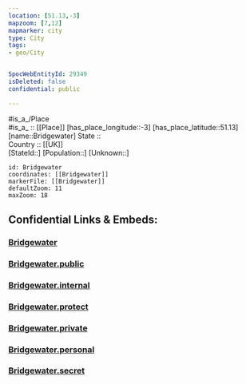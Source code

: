 ```yaml
---
location: [51.13,-3] 
mapzoom: [7,12] 
mapmarker: city 
type: City
tags:
- geo/City


SpocWebEntityId: 29349
isDeleted: false
confidential: public

---
```

#is_a_/Place  
#is_a_ :: [[Place]] 
[has_place_longitude::-3] 
[has_place_latitude::51.13] 
[name::Bridgewater] 
State ::  
Country :: [[UK]]  
[StateId::] 
[Population::] 
[Unknown::] 


```leaflet
id: Bridgewater
coordinates: [[Bridgewater]] 
markerFile: [[Bridgewater]] 
defaultZoom: 11 
maxZoom: 18
```


## Confidential Links & Embeds: 

### [Bridgewater](/_Standards/Earth/Continent/Europe/Europe~North/UK/England/Regions~England/South_West_England/Somerset/cities~Somerset/Sedgemoor/cities~Sedgemoor/Bridgewater.md) 

### [Bridgewater.public](/_public/Earth/Continent/Europe/Europe~North/UK/England/Regions~England/South_West_England/Somerset/cities~Somerset/Sedgemoor/cities~Sedgemoor/Bridgewater.public.md) 

### [Bridgewater.internal](/_internal/Earth/Continent/Europe/Europe~North/UK/England/Regions~England/South_West_England/Somerset/cities~Somerset/Sedgemoor/cities~Sedgemoor/Bridgewater.internal.md) 

### [Bridgewater.protect](/_protect/Earth/Continent/Europe/Europe~North/UK/England/Regions~England/South_West_England/Somerset/cities~Somerset/Sedgemoor/cities~Sedgemoor/Bridgewater.protect.md) 

### [Bridgewater.private](/_private/Earth/Continent/Europe/Europe~North/UK/England/Regions~England/South_West_England/Somerset/cities~Somerset/Sedgemoor/cities~Sedgemoor/Bridgewater.private.md) 

### [Bridgewater.personal](/_personal/Earth/Continent/Europe/Europe~North/UK/England/Regions~England/South_West_England/Somerset/cities~Somerset/Sedgemoor/cities~Sedgemoor/Bridgewater.personal.md) 

### [Bridgewater.secret](/_secret/Earth/Continent/Europe/Europe~North/UK/England/Regions~England/South_West_England/Somerset/cities~Somerset/Sedgemoor/cities~Sedgemoor/Bridgewater.secret.md)


